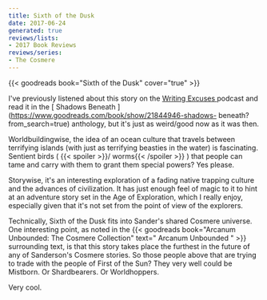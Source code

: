 ```yaml
---
title: Sixth of the Dusk
date: 2017-06-24
generated: true
reviews/lists:
- 2017 Book Reviews
reviews/series:
- The Cosmere
---
```

{{< goodreads book="Sixth of the Dusk" cover="true" >}}

I've previously listened about this story on the [ Writing Excuses ](http://www.writingexcuses.com/) podcast and read it in the [ Shadows Beneath ](https://www.goodreads.com/book/show/21844946-shadows- beneath?from_search=true) anthology, but it's just as weird/good now as it was then.  

Worldbuildingwise, the idea of an ocean culture that travels between terrifying islands (with just as terrifying beasties in the water) is fascinating. Sentient birds (  {{< spoiler >}}/ worms{{< /spoiler >}}  ) that people can tame and carry with them to grant them special powers? Yes please.  

<!--more-->

Storywise, it's an interesting exploration of a fading native trapping culture and the advances of civilization. It has just enough feel of magic to it to hint at an adventure story set in the Age of Exploration, which I really enjoy, especially given that it's not set from the point of view of the explorers.  

Technically, Sixth of the Dusk fits into Sander's shared Cosmere universe. One interesting point, as noted in the {{< goodreads book="Arcanum Unbounded: The Cosmere Collection" text=" Arcanum Unbounded " >}} surrounding text, is that this story takes place the furthest in the future of any of Sanderson's Cosmere stories. So those people above that are trying to trade with the people of First of the Sun? They very well could be Mistborn. Or Shardbearers. Or Worldhoppers.  

Very cool.


